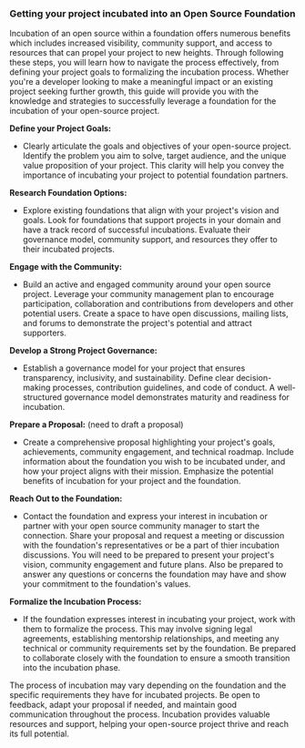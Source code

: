 ### Getting your project incubated into an Open Source Foundation

Incubation of an open source within a foundation offers numerous benefits which includes increased visibility, community support, and access to resources that can propel your project to new heights. Through following these steps, you will learn how to navigate the process effectively, from defining your project goals to formalizing the incubation process. Whether you're a developer looking to make a meaningful impact or an existing project seeking further growth, this guide will provide you with the knowledge and strategies to successfully leverage a foundation for the incubation of your open-source project. 

**Define your Project Goals:**

- Clearly articulate the goals and objectives of your open-source project. Identify the problem you aim to solve, target audience, and the unique value proposition of your project. This clarity will help you convey the importance of incubating your project to potential foundation partners.

**Research Foundation Options:**

- Explore existing foundations that align with your project's vision and goals. Look for foundations that support projects in your domain and have a track record of successful incubations. Evaluate their governance model, community support, and resources they offer to their incubated projects.

**Engage with the Community:**

- Build an active and engaged community around your open source project. Leverage your community management plan to encourage participation, collaboration and contributions from developers and other potential users. Create a space to have open discussions, mailing lists, and forums to demonstrate the project's potential and attract supporters.

**Develop a Strong Project Governance:**

- Establish a governance model for your project that ensures transparency, inclusivity, and sustainability. Define clear decision-making processes, contribution guidelines, and code of conduct. A well-structured governance model demonstrates maturity and readiness for incubation.

**Prepare a Proposal:** (need to draft a proposal) 

- Create a comprehensive proposal highlighting your project's goals, achievements, community engagement, and technical roadmap. Include information about the foundation you wish to be incubated under, and how your project aligns with their mission. Emphasize the potential benefits of incubation for your project and the foundation. 

**Reach Out to the Foundation:**

- Contact the foundation and express your interest in incubation or partner with your open source community manager to start the connection. Share your proposal and request a meeting or discussion with the foundation's representatives or be a part of thier incubation discussions. You will need to be prepared to present your project's vision, community engagement and future plans. Also be prepared to answer any questions or concerns the foundation may have and show your commitment to the foundation's values.

**Formalize the Incubation Process:**

- If the foundation expresses interest in incubating your project, work with them to formalize the process. This may involve signing legal agreements, establishing mentorship relationships, and meeting any technical or community requirements set by the foundation. Be prepared to collaborate closely with the foundation to ensure a smooth transition into the incubation phase.

The process of incubation may vary depending on the foundation and the specific requirements they have for incubated projects. Be open to feedback, adapt your proposal if needed, and maintain good communication throughout the process. Incubation provides valuable resources and support, helping your open-source project thrive and reach its full potential.
